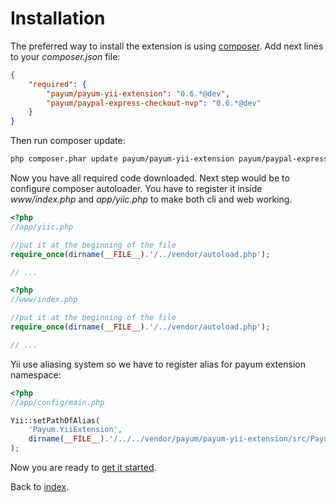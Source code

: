 # Installation

The preferred way to install the extension is using [composer](http://getcomposer.org/).
Add next lines to your _composer.json_ file:

```json
{
    "required": {
        "payum/payum-yii-extension": "0.6.*@dev",
        "payum/paypal-express-checkout-nvp": "0.6.*@dev"
    }
}
```

Then run composer update:

```bash
php composer.phar update payum/payum-yii-extension payum/paypal-express-checkout-nvp
```

Now you have all required code downloaded.
Next step would be to configure composer autoloader.
You have to register it inside _www/index.php_ and _app/yiic.php_ to make both cli and web working.

```php
<?php
//app/yiic.php

//put it at the beginning of the file
require_once(dirname(__FILE__).'/../vendor/autoload.php');

// ...
```

```php
<?php
//www/index.php

//put it at the beginning of the file
require_once(dirname(__FILE__).'/../vendor/autoload.php');

// ...
```

Yii use aliasing system so we have to register alias for payum extension namespace:

```php
<?php
//app/config/main.php

Yii::setPathOfAlias(
    'Payum.YiiExtension',
    dirname(__FILE__).'/../../vendor/payum/payum-yii-extension/src/Payum/YiiExtension'
);
```

Now you are ready to [get it started](get-it-started.md).

Back to [index](index.md).